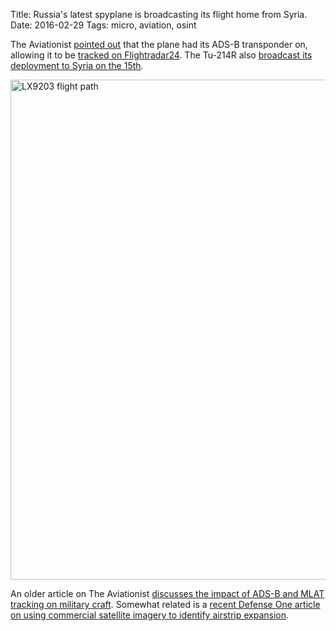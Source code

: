 Title: Russia's latest spyplane is broadcasting its flight home from Syria.
Date: 2016-02-29
Tags: micro, aviation, osint

The Aviationist [pointed out](http://theaviationist.com/2016/02/29/job-done-russias-most-advanced-spyplane-is-returning-home-after-deployment-in-syria/) that the plane had its ADS-B transponder on, allowing it to be [tracked on Flightradar24](/2016/02/radar/). The Tu-214R also [broadcast its deployment to Syria on the 15th](http://theaviationist.com/2016/02/15/tu214r-deployed-to-syria/).

<img src="https://i.imgur.com/V32FsaN.png" width="800" alt="LX9203 flight path">

An older article on The Aviationist [discusses the impact of ADS-B and MLAT tracking on military craft](http://theaviationist.com/2014/10/13/war-2-adsb-opsec/). Somewhat related is a [recent Defense One article on using commercial satellite imagery to identify airstrip expansion](http://www.defenseone.com/ideas/2016/02/look-out-special-operators-syria-internet-has-spotted-you-and-s-problem/126065/).
